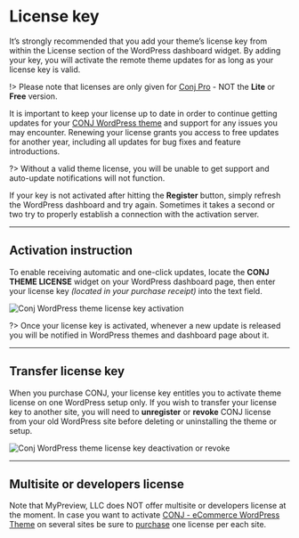 # License key

It’s strongly recommended that you add your theme’s license key from within the License section of the WordPress dashboard widget. By adding your key, you will activate the remote theme updates for as long as your license key is valid.

!> Please note that licenses are only given for [Conj Pro](https://www.mypreview.one/conj.html) - NOT the **Lite** or **Free** version.

It is important to keep your license up to date in order to continue getting updates for your [CONJ WordPress theme](https://www.mypreview.one/conj.html) and support for any issues you may encounter. Renewing your license grants you access to  free updates for another year, including all updates for bug fixes and feature introductions.

?> Without a valid theme license, you will be unable to get support and auto-update notifications will not function.

If your key is not activated after hitting the **Register** button, simply refresh the WordPress dashboard and try again. Sometimes it takes a second or two try to properly establish a connection with the activation server.

<hr/>

## Activation instruction

To enable receiving automatic and one-click updates, locate the **CONJ THEME LICENSE** widget on your WordPress dashboard page, then enter your license key *(located in your purchase receipt)* into the text field. 

![Conj WordPress theme license key activation](img/conj-wordpress-theme-license-activation.gif)

?> Once your license key is activated, whenever a new update is released you will be notified in WordPress themes and dashboard page about it.

<hr/>

## Transfer license key

When you purchase CONJ, your license key entitles you to activate theme license on one WordPress setup only. If you wish to transfer your license key to another site, you will need to **unregister** or **revoke** CONJ license from your old WordPress site before deleting or uninstalling the theme or setup.

![Conj WordPress theme license key deactivation or revoke](img/conj-wordpress-theme-revoke-license.gif)

<hr/>

## Multisite or developers license

Note that MyPreview, LLC does NOT offer multisite or developers license at the moment. In case you want to activate [CONJ - eCommerce WordPress Theme](https://www.mypreview.one/conj.html) on several sites be sure to [purchase](https://www.mypreview.one/conj.html) one license per each site.
